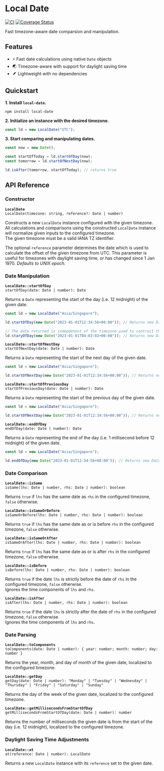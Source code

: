 # Local Date

[![CI](https://github.com/dextertanyj/local-date/actions/workflows/ci.yml/badge.svg)](https://github.com/dextertanyj/local-date/actions/workflows/ci.yml)
[![Coverage Status](https://coveralls.io/repos/github/dextertanyj/local-date/badge.svg?branch=master)](https://coveralls.io/github/dextertanyj/local-date?branch=master)

Fast timezone-aware date comparsion and manipulation.

## Features

- ⚡️ Fast date calculations using native `Date` objects
- 🌏 Timezone-aware with support for daylight saving time
- 🪶 Lightweight with no dependencies

## Quickstart

**1. Install `local-date`.**

```shell
npm install local-date
```

**2. Initialize an instance with the desired timezone.**

```ts
const ld = new LocalDate("UTC");
```

**3. Start comparing and manipulating dates.**

```ts
const now = new Date();

const startOfToday = ld.startOfDay(now);
const tomorrow = ld.startOfNextDay(now);

ld.isAfter(tomorrow, startOfToday); // returns true
```

## API Reference

### Constructor

**`LocalDate`** \
`LocalDate(timezone: string, reference?: Date | number)`

Constructs a new `LocalDate` instance configured with the given timezone.
All calculations and comparisons using the constructed `LocalDate` instance will normalize given inputs to the configured timezone.\
The given timezone must be a valid IANA TZ identifier.

The optional `reference` parameter determines the date which is used to calculate the offset of the given timezone from UTC.
This parameter is useful for timezones with daylight saving time, or has changed since 1 Jan 1970.
_Defaults to UNIX epoch._

### Date Manipulation

**`LocalDate::startOfDay`** \
`startOfDay(date: Date | number): Date`

Returns a `Date` representing the start of the day (i.e. 12 midnight) of the given date.

```ts
const ld = new LocalDate("Asia/Singapore");

ld.startOfDay(new Date("2023-01-01T12:34:56+08:00")); // Returns new Date('2023-01-01T00:00:00.000+08:00')

// The date returned is indepdenent of the timezone used to contruct the given Date object.
ld.staryOfDay(new Date("2023-01-01T04:03:02+00:00")); // Returns new Date('2023-01-01T00:00:00.000+08:00')
```

**`LocalDate::startOfNextDay`** \
`startOfNextDay(date: Date | number): Date`

Returns a `Date` representing the start of the next day of the given date.

```ts
const ld = new LocalDate("Asia/Singapore");

ld.startOfNextDay(new Date("2023-01-01T12:34:56+08:00")); // Returns new Date('2023-01-02T00:00:00.000+08:00')
```

**`LocalDate::startOfPreviousDay`** \
`startOfPreviousDay(date: Date | number): Date`

Returns a `Date` representing the start of the previous day of the given date.

```ts
const ld = new LocalDate("Asia/Singapore");

ld.startOfNextDay(new Date("2023-01-01T12:34:56+08:00")); // Returns new Date('2022-12-31T00:00:00.000+08:00')
```

**`LocalDate::endOfDay`** \
`endOfDay(date: Date | number): Date`

Returns a `Date` representing the end of the day (i.e. 1 millisecond before 12 midnight) of the given date.

```ts
const ld = new LocalDate("Asia/Singapore");

ld.endOfDay(new Date("2023-01-01T12:34:56+08:00")); // Returns new Date('2023-01-01T23:59:59.999+08:00')
```

### Date Comparison

**`LocalDate::isSame`** \
`isSame(lhs: Date | number, rhs: Date | number): boolean`

Returns `true` if `lhs` has the same date as `rhs` in the configured timezone, `false` otherwise.

**`LocalDate::isSameOrBefore`** \
`isSameOrBefore(lhs: Date | number, rhs: Date | number): boolean`

Returns `true` if `lhs` has the same date as or is before `rhs` in the configured timezone, `false` otherwise.

**`LocalDate::isSameOrAfter`** \
`isSameOrAfter(lhs: Date | number, rhs: Date | number): boolean`

Returns `true` if `lhs` has the same date as or is after `rhs` in the configured timezone, `false` otherwise.

**`LocalDate::isBefore`** \
`isBefore(lhs: Date | number, rhs: Date | number): boolean`

Returns `true` if the date `lhs` is strictly before the date of `rhs` in the configured timezone, `false` otherwise. \
Ignores the time components of `lhs` and `rhs`.

**`LocalDate::isAfter`** \
`isAfter(lhs: Date | number, rhs: Date | number): boolean`

Returns `true` if the date `lhs` is strictly after the date of `rhs` in the configured timezone, `false` otherwise. \
Ignores the time components of `lhs` and `rhs`.

### Date Parsing

**`LocalDate::toComponents`** \
`toComponents(date: Date | number): { year: number; month: number; day: number }`

Returns the year, month, and day of month of the given date, localized to the configured timezone.

**`LocalDate::getDay`** \
`getDay(date: Date | number): "Monday" | "Tuesday" | "Wednesday" | "Thursday" | "Friday" | "Saturday" | "Sunday"`

Returns the day of the week of the given date, localized to the configured timezone.

**`LocalDate::getMillisecondsFromStartOfDay`** \
`getMillisecondsFromStartOfDay(date: Date | number): number`

Returns the number of milliseconds the given date is from the start of the day (i.e. 12 midnight), localized to the configured timezone.

### Daylight Saving Time Adjustments

**`LocalDate::at`** \
`at(reference: Date | number): LocalDate`

Returns a new `LocalDate` instance with its `reference` set to the given date.
